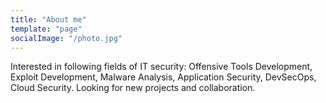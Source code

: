 ```yaml
---
title: "About me"
template: "page"
socialImage: "/photo.jpg"
---
```


Interested in following fields of IT security: Offensive Tools Development, Exploit Development, Malware Analysis, Application Security, DevSecOps, Cloud Security. Looking for new projects and collaboration.